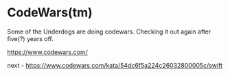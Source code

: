 # CodeWars(tm)

Some of the Underdogs are doing codewars.  Checking it out again after five(?) years off.

https://www.codewars.com/

next - https://www.codewars.com/kata/54dc6f5a224c26032800005c/swift
